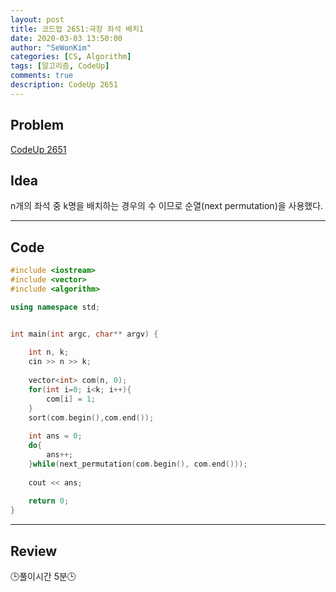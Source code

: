 ```yaml
---
layout: post
title: 코드업 2651:극장 좌석 배치1
date: 2020-03-03 13:50:00
author: "SeWonKim"
categories: [CS, Algorithm]
tags: [알고리즘, CodeUp]
comments: true
description: CodeUp 2651
---
```


## Problem

[CodeUp 2651](https://codeup.kr/problem.php?id=2651)

## Idea

n개의 좌석 중 k명을 배치하는 경우의 수 이므로 순열(next permutation)을 사용했다.

---


## Code 
```cpp
#include <iostream>
#include <vector>
#include <algorithm>

using namespace std;


int main(int argc, char** argv) {
	
	int n, k;
	cin >> n >> k;
	
	vector<int> com(n, 0);
	for(int i=0; i<k; i++){
		com[i] = 1;
	}
	sort(com.begin(),com.end());
	
	int ans = 0;
	do{
		ans++;
	}while(next_permutation(com.begin(), com.end()));
	
	cout << ans;
	
	return 0;
}
```
---


## Review

🕒풀이시간 5분🕒 
